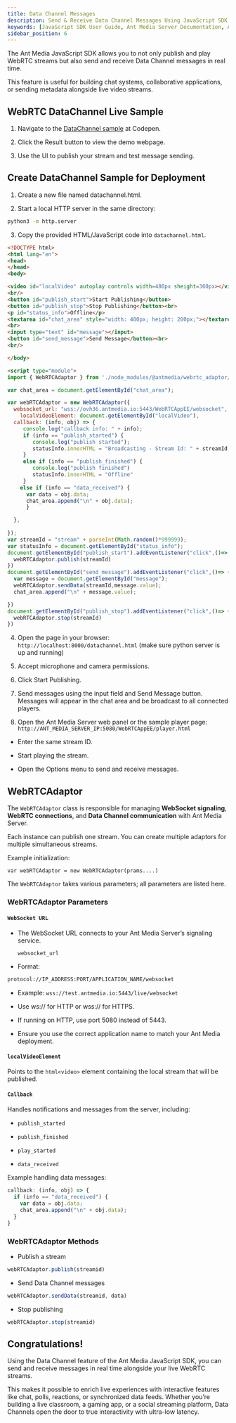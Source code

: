 ```yaml
---
title: Data Channel Messages
description: Send & Receive Data Channel Messages Using JavaScript SDK 
keywords: [JavaScript SDK User Guide, Ant Media Server Documentation, Ant Media Server Tutorials]
sidebar_position: 6
---
```


The Ant Media JavaScript SDK allows you to not only publish and play WebRTC streams but also send and receive Data Channel messages in real time.

This feature is useful for building chat systems, collaborative applications, or sending metadata alongside live video streams.

## WebRTC DataChannel Live Sample

1. Navigate to the [DataChannel sample](https://codepen.io/USAMAWIZARD/embed/YPzEXaj?default-tab=html&editable=true) at Codepen.

2. Click the Result button to view the demo webpage.

3. Use the UI to publish your stream and test message sending.


## Create DataChannel Sample for Deployment

1. Create a new file named datachannel.html.

2. Start a local HTTP server in the same directory:

```bash
python3 -m http.server
```

3. Copy the provided HTML/JavaScript code into `datachannel.html`.

```html
<!DOCTYPE html>
<html lang="en">
<head>
</head>
<body>

<video id="localVideo" autoplay controls width=480px sheight=360px></video>
<br/>
<button id="publish_start">Start Publishing</button>
<button id="publish_stop">Stop Publishing</button><br>
<p id="status_info">Offline</p>
<textarea id="chat_area" style="width: 400px; height: 200px;"></textarea><br>
<br>
<input type="text" id="message"></input>
<button id="send_message">Send Message</button><br>
<br/>

</body>

<script type="module">
import { WebRTCAdaptor } from './node_modules/@antmedia/webrtc_adaptor/src/main/js/webrtc_adaptor.js';

var chat_area = document.getElementById("chat_area");

var webRTCAdaptor = new WebRTCAdaptor({
  websocket_url: "wss://ovh36.antmedia.io:5443/WebRTCAppEE/websocket",
	localVideoElement: document.getElementById("localVideo"),
  callback: (info, obj) => {
     console.log("callback info: " + info);
     if (info == "publish_started") {
        console.log("publish started");
        statusInfo.innerHTML = "Broadcasting - Stream Id: " + streamId; 
     }
     else if (info == "publish_finished") {
        console.log("publish finished")
        statusInfo.innerHTML = "Offline"
     }
    else if (info == "data_received") {
      var data = obj.data;
      chat_area.append("\n" + obj.data);
      }

  },
  
});
var streamId = "stream" + parseInt(Math.random()*999999);
var statusInfo = document.getElementById("status_info");
document.getElementById("publish_start").addEventListener("click",()=> {
  webRTCAdaptor.publish(streamId)
})
document.getElementById("send_message").addEventListener("click",()=> {
  var message = document.getElementById("message");
  webRTCAdaptor.sendData(streamId,message.value);
  chat_area.append("\n" + message.value);

})
document.getElementById("publish_stop").addEventListener("click",()=> {
  webRTCAdaptor.stop(streamId)
})
```
   
4. Open the page in your browser: `http://localhost:8000/datachannel.html` (make sure python server is up and running)

5. Accept microphone and camera permissions.

6. Click Start Publishing.

7. Send messages using the input field and Send Message button. Messages will appear in the chat area and be broadcast to all connected players.

8. Open the Ant Media Server web panel or the sample player page: `http://ANT_MEDIA_SERVER_IP:5080/WebRTCAppEE/player.html` 

* Enter the same stream ID.

* Start playing the stream.

* Open the Options menu to send and receive messages.

## WebRTCAdaptor

The `WebRTCAdaptor` class is responsible for managing **WebSocket signaling**, **WebRTC connections**, and **Data Channel communication** with Ant Media Server.

Each instance can publish one stream. You can create multiple adaptors for multiple simultaneous streams.

Example initialization:

```
var webRTCAdaptor = new WebRTCAdaptor(prams....)
```

The `WebRTCAdaptor` takes various parameters; all parameters are listed here. 

### WebRTCAdaptor Parameters

#### `WebSocket URL`

- The WebSocket URL connects to your Ant Media Server’s signaling service. 

  ```
  websocket_url
  ```

- Format:

```bash
protocol://IP_ADDRESS:PORT/APPLICATION_NAME/websocket
```
- Example:  `wss://test.antmedia.io:5443/live/websocket`

- Use ws:// for HTTP or wss:// for HTTPS.

- If running on HTTP, use port 5080 instead of 5443.

- Ensure you use the correct application name to match your Ant Media deployment.

#### `localVideoElement`

Points to the ```html<video>``` element containing the local stream that will be published.

#### `Callback`

Handles notifications and messages from the server, including:

* `publish_started`

* `publish_finished`

* `play_started`

* `data_received`

Example handling data messages:

```js
callback: (info, obj) => {
  if (info == "data_received") {
    var data = obj.data;
    chat_area.append("\n" + obj.data);
  }
}
```

### WebRTCAdaptor Methods

* Publish a stream

```js
webRTCAdaptor.publish(streamid)
```

* Send Data Channel messages

```js
webRTCAdaptor.sendData(streamid, data)
```

* Stop publishing

```js
webRTCAdaptor.stop(streamid)
```

## Congratulations!

Using the Data Channel feature of the Ant Media JavaScript SDK, you can send and receive messages in real time alongside your live WebRTC streams.

This makes it possible to enrich live experiences with interactive features like chat, polls, reactions, or synchronized data feeds. Whether you’re building a live classroom, a gaming app, or a social streaming platform, Data Channels open the door to true interactivity with ultra-low latency. 